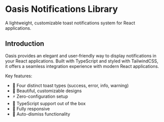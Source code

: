 # Oasis Notifications Library

A lightweight, customizable toast notifications system for React applications.

## Introduction

Oasis provides an elegant and user-friendly way to display notifications in your React applications. Built with TypeScript and styled with TailwindCSS, it offers a seamless integration experience with modern React applications.

Key features:
- 🎯 Four distinct toast types (success, error, info, warning)
- 🎨 Beautiful, customizable designs
- ⚡ Zero-configuration setup
- 🔧 TypeScript support out of the box
- 📱 Fully responsive
- 🎉 Auto-dismiss functionality